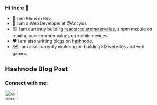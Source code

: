 ### Hi there 👋
- 👀 I am Mahesh Rao
- 👔 I am a Web Developer at @Antlysis
- 🏗️ I am currently building [reactaccelerometervalue](https://www.npmjs.com/package/reactaccelerometervalue), a npm module on reading acceleromter values on mobile devices
- ❤️ I am also writting blogs on [hashnode](https://maheshrao98.hashnode.dev).
- 🗺️ I am also currently exploring on building 3D websites and web games.

## Hashnode Blog Post
<!-- HASHNODE:START -->
<!-- HASHNODE:END -->

<h3 align="left">Connect with me:</h3>
<p align="left">
<a href="https://twitter.com/raomahesh98" target="blank"><img align="center" src="https://raw.githubusercontent.com/rahuldkjain/github-profile-readme-generator/master/src/images/icons/Social/twitter.svg" alt="raomahesh98" height="30" width="40" /></a>
</p>

<!--
**maheshrao98/maheshrao98** is a ✨ _special_ ✨ repository because its `README.md` (this file) appears on your GitHub profile.

Here are some ideas to get you started:

- 🔭 I’m currently working on ...
- 🌱 I’m currently learning ...
- 👯 I’m looking to collaborate on ...
- 🤔 I’m looking for help with ...
- 💬 Ask me about ...
- 📫 How to reach me: ...
- 😄 Pronouns: ...
- ⚡ Fun fact: ...
-->
